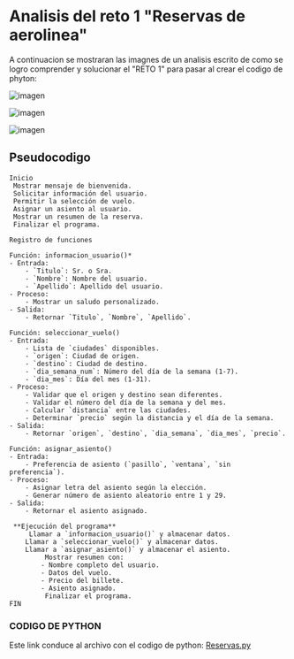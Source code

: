 # Analisis del reto 1 "Reservas de aerolinea"


A continuacion se mostraran las imagnes de un analisis escrito de como se logro comprender y solucionar el "RETO 1" para pasar al crear el codigo de phyton:

![imagen](../Imagenes/analisis_1.jpge)

![imagen](../Imagenes/analisis_2.jpge)

![imagen](../Imagenes/analisis_3.jpge)

## Pseudocodigo
    Inicio 
     Mostrar mensaje de bienvenida.
	 Solicitar información del usuario.
	 Permitir la selección de vuelo.
	 Asignar un asiento al usuario.
	 Mostrar un resumen de la reserva.
	 Finalizar el programa.

    Registro de funciones

    Función: informacion_usuario()*
	- Entrada:
		- `Titulo`: Sr. o Sra.
		- `Nombre`: Nombre del usuario.
		- `Apellido`: Apellido del usuario.
	- Proceso:
		- Mostrar un saludo personalizado.
	- Salida:
		- Retornar `Titulo`, `Nombre`, `Apellido`.

    Función: seleccionar_vuelo()
	- Entrada:
		- Lista de `ciudades` disponibles.
		- `origen`: Ciudad de origen.
		- `destino`: Ciudad de destino.
		- `dia_semana_num`: Número del día de la semana (1-7).
		- `dia_mes`: Día del mes (1-31).
	- Proceso:
		- Validar que el origen y destino sean diferentes.
		- Validar el número del día de la semana y del mes.
		- Calcular `distancia` entre las ciudades.
		- Determinar `precio` según la distancia y el día de la semana.
	- Salida:
		- Retornar `origen`, `destino`, `dia_semana`, `dia_mes`, `precio`.

    Función: asignar_asiento()
	- Entrada:
		- Preferencia de asiento (`pasillo`, `ventana`, `sin preferencia`).
	- Proceso:
		- Asignar letra del asiento según la elección.
		- Generar número de asiento aleatorio entre 1 y 29.
	- Salida:
		- Retornar el asiento asignado.

     **Ejecución del programa**
	     Llamar a `informacion_usuario()` y almacenar datos.
	    Llamar a `seleccionar_vuelo()` y almacenar datos.
	    Llamar a `asignar_asiento()` y almacenar el asiento.
	         Mostrar resumen con:
		    - Nombre completo del usuario.
		    - Datos del vuelo.
		    - Precio del billete.
	    	- Asiento asignado.
             Finalizar el programa.
    FIN

### CODIGO DE PYTHON 

Este link conduce al archivo con el codigo de python:
 [Reservas.py](./Reto_1.py)